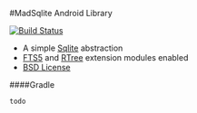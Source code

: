 #MadSqlite Android Library

[![Build Status](https://travis-ci.org/manimaul/madsqlite-android.svg?branch=master)](https://travis-ci.org/manimaul/madsqlite-android)

 * A simple [Sqlite](https://www.sqlite.org/) abstraction
 * [FTS5](https://sqlite.org/fts5.html) and [RTree](https://www.sqlite.org/rtree.html) extension modules enabled
 * [BSD License](https://github.com/manimaul/madsqlite-core/blob/master/LICENSE.md)

 ####Gradle
 ```
 todo
 ```
